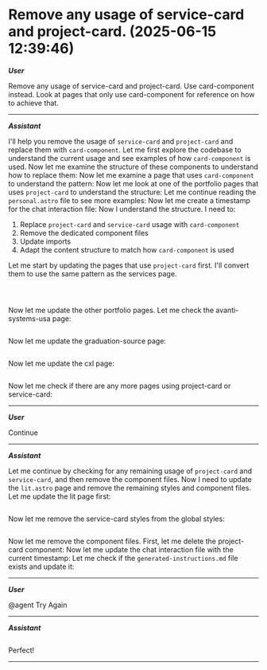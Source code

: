 <!-- Generated by SpecStory -->

# Remove any usage of service-card and project-card. (2025-06-15 12:39:46)

_**User**_

Remove any usage of service-card and project-card. Use card-component instead. Look at pages that only use card-component for reference on how to achieve that.

---

_**Assistant**_

I'll help you remove the usage of `service-card` and `project-card` and replace them with `card-component`. Let me first explore the codebase to understand the current usage and see examples of how `card-component` is used. Now let me examine the structure of these components to understand how to replace them: Now let me examine a page that uses `card-component` to understand the pattern: Now let me look at one of the portfolio pages that uses `project-card` to understand the structure: Let me continue reading the `personal.astro` file to see more examples: Now let me create a timestamp for the chat interaction file: Now I understand the structure. I need to:

1. Replace `project-card` and `service-card` usage with `card-component`
2. Remove the dedicated component files
3. Update imports
4. Adapt the content structure to match how `card-component` is used

Let me start by updating the pages that use `project-card` first. I'll convert them to use the same pattern as the services page. 
```

```

```

```

```

```
Now let me update the other portfolio pages. Let me check the avanti-systems-usa page: 
```

```
Now let me update the graduation-source page: 
```

```
Now let me update the cxl page: 
```

```
Now let me check if there are any more pages using project-card or service-card: 

---

_**User**_

Continue

---

_**Assistant**_

Let me continue by checking for any remaining usage of `project-card` and `service-card`, and then remove the component files. Now I need to update the `lit.astro` page and remove the remaining styles and component files. Let me update the lit page first: 
```

```
Now let me remove the service-card styles from the global styles: 
```

```
Now let me remove the component files. First, let me delete the project-card component: Now let me update the chat interaction file with the current timestamp: Let me check if the `generated-instructions.md` file exists and update it: 

---

_**User**_

@agent Try Again

---

_**Assistant**_


````

````
Perfect! 

---

